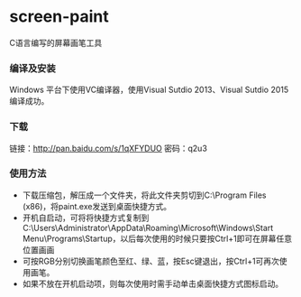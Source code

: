 # screen-paint
C语言编写的屏幕画笔工具

### 编译及安装

Windows 平台下使用VC编译器，使用Visual Sutdio 2013、Visual Sutdio 2015编译成功。

### 下载

链接：http://pan.baidu.com/s/1qXFYDUO 密码：q2u3

### 使用方法

* 下载压缩包，解压成一个文件夹，将此文件夹剪切到C:\\Program Files (x86)，将paint.exe发送到桌面快捷方式。
* 开机自启动，可将将快捷方式复制到C:\\Users\\Administrator\\AppData\\Roaming\\Microsoft\\Windows\\Start Menu\\Programs\\Startup，以后每次使用的时候只要按Ctrl+1即可在屏幕任意位置画画
* 可按RGB分别切换画笔颜色至红、绿、蓝，按Esc键退出，按Ctrl+1可再次使用画笔。
* 如果不放在开机启动项，则每次使用时需手动单击桌面快捷方式图标启动。
